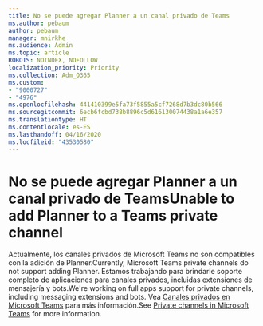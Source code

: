 ```yaml
---
title: No se puede agregar Planner a un canal privado de Teams
ms.author: pebaum
author: pebaum
manager: mnirkhe
ms.audience: Admin
ms.topic: article
ROBOTS: NOINDEX, NOFOLLOW
localization_priority: Priority
ms.collection: Adm_O365
ms.custom:
- "9000727"
- "4976"
ms.openlocfilehash: 441410399e5fa73f5855a5cf7268d7b3dc80b566
ms.sourcegitcommit: 6ecb6fcbd738b8896c5d616130074438a1a6e357
ms.translationtype: HT
ms.contentlocale: es-ES
ms.lasthandoff: 04/16/2020
ms.locfileid: "43530580"
---
```

# <a name="unable-to-add-planner-to-a-teams-private-channel"></a><span data-ttu-id="dda29-102">No se puede agregar Planner a un canal privado de Teams</span><span class="sxs-lookup"><span data-stu-id="dda29-102">Unable to add Planner to a Teams private channel</span></span>

<span data-ttu-id="dda29-103">Actualmente, los canales privados de Microsoft Teams no son compatibles con la adición de Planner.</span><span class="sxs-lookup"><span data-stu-id="dda29-103">Currently, Microsoft Teams private channels do not support adding Planner.</span></span>  <span data-ttu-id="dda29-104">Estamos trabajando para brindarle soporte completo de aplicaciones para canales privados, incluidas extensiones de mensajería y bots.</span><span class="sxs-lookup"><span data-stu-id="dda29-104">We're working on full apps support for private channels, including messaging extensions and bots.</span></span> <span data-ttu-id="dda29-105">Vea [Canales privados en Microsoft Teams](https://docs.microsoft.com/microsoftteams/private-channels#what-you-need-to-know-about-private-channels) para más información.</span><span class="sxs-lookup"><span data-stu-id="dda29-105">See [Private channels in Microsoft Teams](https://docs.microsoft.com/microsoftteams/private-channels#what-you-need-to-know-about-private-channels) for more information.</span></span>
